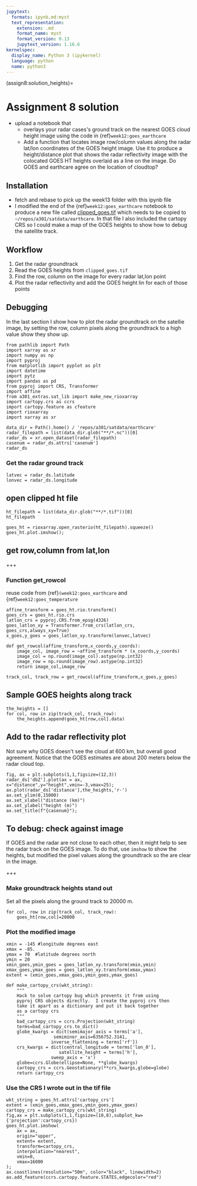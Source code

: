 ```yaml
---
jupytext:
  formats: ipynb,md:myst
  text_representation:
    extension: .md
    format_name: myst
    format_version: 0.13
    jupytext_version: 1.16.6
kernelspec:
  display_name: Python 3 (ipykernel)
  language: python
  name: python3
---
```


(assign8:solution_heights)=
# Assignment 8 solution


- upload a notebook that
  -  overlays your radar cases's ground track on the nearest GOES cloud height image using the code in {ref}`week12:goes_earthcare`
  - Add a function that locates image row/column values along the radar lat/lon coordinates
    of the GOES height image. Use it to produce a height/distance plot that shows the
    radar reflectivity image  with the colocated GOES HT heights overlaid as a line on the image.  Do
    GOES and earthcare agree on the location of cloudtop?

## Installation

- fetch and rebase to pick up the week13 folder with this ipynb file
- I modified the end of the {ref}`week12:goes_earthcare` notebook
  to produce a new file called [clipped_goes.tif](https://drive.google.com/drive/folders/1tZQ9fG8C32fOR5NR-dsLvR0iT6SOUegn?usp=sharing) which needs to be copied to `~/repos/a301/satdata/earthcare`.  In that file I also included the cartopy CRS so I could make a map of the GOES heights to show how to debug the satellite track.

## Workflow

1) Get the radar groundtrack
2) Read the GOES heights from `clipped_goes.tif`
3) Find the row, column on the image for every radar lat,lon point
4) Plot the radar reflectivity and add the GOES height lin for each of those points

## Debugging

In the last section I show how to plot the radar groundtrack on the satellie image, by setting the row, column pixels along the groundtrack to a high value show they show up.

```{code-cell} ipython3
from pathlib import Path
import xarray as xr
import numpy as np
import pyproj
from matplotlib import pyplot as plt
import datetime
import pytz
import pandas as pd
from pyproj import CRS, Transformer
import affine
from a301_extras.sat_lib import make_new_rioxarray
import cartopy.crs as ccrs
import cartopy.feature as cfeature
import rioxarray
import xarray as xr
```

```{code-cell} ipython3
data_dir = Path().home() / 'repos/a301/satdata/earthcare'
radar_filepath = list(data_dir.glob("**/*.nc"))[0]
radar_ds = xr.open_dataset(radar_filepath)
casenum = radar_ds.attrs['casenum']
radar_ds
```

### Get the radar ground track

```{code-cell} ipython3
latvec = radar_ds.latitude
lonvec = radar_ds.longitude
```

## open clipped ht file

```{code-cell} ipython3
ht_filepath = list(data_dir.glob("**/*.tif"))[0]
ht_filepath
```

```{code-cell} ipython3
goes_ht = rioxarray.open_rasterio(ht_filepath).squeeze()
goes_ht.plot.imshow();
```

## get row,column from lat,lon

+++

### Function get_rowcol

reuse code from {ref}`(week12:goes_earthcare` and {ref}`week12:goes_temperature`

```{code-cell} ipython3
affine_transform = goes_ht.rio.transform()
goes_crs = goes_ht.rio.crs
latlon_crs = pyproj.CRS.from_epsg(4326)
goes_latlon_xy = Transformer.from_crs(latlon_crs, goes_crs,always_xy=True)
x_goes,y_goes = goes_latlon_xy.transform(lonvec,latvec)
```

```{code-cell} ipython3
def get_rowcol(affine_transform,x_coords,y_coords):
    image_col, image_row = ~affine_transform * (x_coords,y_coords)
    image_col = np.round(image_col).astype(np.int32)
    image_row = np.round(image_row).astype(np.int32)
    return image_col,image_row
```

```{code-cell} ipython3
track_col, track_row = get_rowcol(affine_transform,x_goes,y_goes)
```

## Sample GOES heights along track

```{code-cell} ipython3
the_heights = []
for col, row in zip(track_col, track_row):
    the_heights.append(goes_ht[row,col].data)
```

## Add to the radar reflectivity plot

Not sure why GOES doesn't see the cloud at 600 km, but overall good agreement.  Notice that the GOES estimates are about 200 meters below the radar cloud top.

```{code-cell} ipython3
fig, ax = plt.subplots(1,1,figsize=(12,3))
radar_ds['dbZ'].plot(ax = ax, x="distance",y="height",vmin=-3,vmax=25);
ax.plot(radar_ds['distance'],the_heights,'r-')
ax.set_ylim(0,15000)
ax.set_xlabel("distance (km)")
ax.set_ylabel("height (m)")
ax.set_title(f"{casenum}");
```

## To debug: check against image

If GOES and the radar are not close to each other, then it might help to
see the radar track on the GOES image.  To do that, use `imshow` to 
show the heights, but modified the pixel values along the groundtrack
so the are clear in the image.

+++

### Make groundtrack heights stand out

Set all the pixels along the ground track to 20000 m.

```{code-cell} ipython3
for col, row in zip(track_col, track_row):
    goes_ht[row,col]=20000
```

### Plot the modified image

```{code-cell} ipython3
xmin = -145 #longitude degrees east
xmax = -85.
ymax = 70  #latitude degrees north
ymin = 20
xmin_goes,ymin_goes = goes_latlon_xy.transform(xmin,ymin)
xmax_goes,ymax_goes = goes_latlon_xy.transform(xmax,ymax)
extent = (xmin_goes,xmax_goes,ymin_goes,ymax_goes)
```

```{code-cell} ipython3
def make_cartopy_crs(wkt_string):
    """
    Hack to solve cartopy bug which prevents it from using
    pyproj CRS objects directly.  I create the pyproj crs then
    take it apart as a dictionary and put it back together
    as a cartopy crs
    """
    bad_cartopy_crs = ccrs.Projection(wkt_string)
    terms=bad_cartopy_crs.to_dict()
    globe_kwargs = dict(semimajor_axis = terms['a'],
                  semiminor_axis=6356752.3141,
                 inverse_flattening = terms['rf'])
    crs_kwargs = dict(central_longitude = terms['lon_0'],
                    satellite_height = terms['h'],
                 sweep_axis = 'x')
    globe=ccrs.Globe(ellipse=None, **globe_kwargs)
    cartopy_crs = ccrs.Geostationary(**crs_kwargs,globe=globe)
    return cartopy_crs
```

### Use the CRS I wrote out in the tif file

```{code-cell} ipython3
wkt_string = goes_ht.attrs['cartopy_crs']
extent = (xmin_goes,xmax_goes,ymin_goes,ymax_goes)
cartopy_crs = make_cartopy_crs(wkt_string)
fig,ax = plt.subplots(1,1,figsize=(10,8),subplot_kw={'projection':cartopy_crs})
goes_ht.plot.imshow(
    ax = ax,
    origin="upper",
    extent= extent,
    transform=cartopy_crs,
    interpolation="nearest",
    vmin=0,
    vmax=16000
);
ax.coastlines(resolution="50m", color="black", linewidth=2)
ax.add_feature(ccrs.cartopy.feature.STATES,edgecolor="red")
```

```{code-cell} ipython3

```
